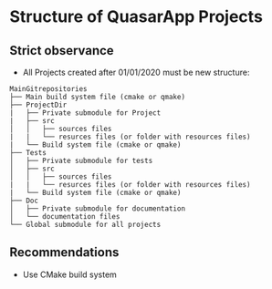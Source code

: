 # Structure of QuasarApp Projects

## Strict observance

* All Projects created after 01/01/2020 must be new structure:
```
MainGitrepositories
├── Main build system file (cmake or qmake)
├── ProjectDir
|   ├── Private submodule for Project
|   ├── src
│   │   ├── sources files
|   |   └── resurces files (or folder with resources files)
|   └── Build system file (cmake or qmake)
├── Tests
│   ├── Private submodule for tests
│   ├── src
│   │   ├── sources files
|   |   └── resurces files (or folder with resources files)
|   └── Build system file (cmake or qmake)
├── Doc
│   ├── Private submodule for documentation
│   └── documentation files
└── Global submodule for all projects

```

## Recommendations
* Use CMake build system